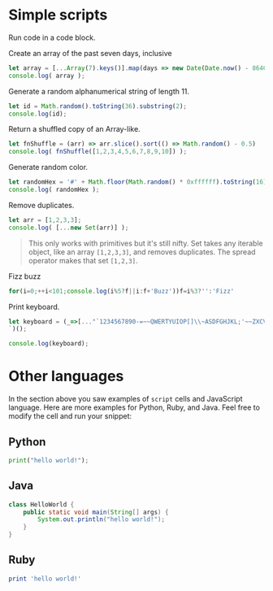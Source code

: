 # Simple scripts

Run code in a code block.

Create an array of the past seven days, inclusive

```js |{type:'script'}
let array = [...Array(7).keys()].map(days => new Date(Date.now() - 86400000 * days));
console.log( array );
```

Generate a random alphanumerical string of length 11.

```js |{type:'script'}
let id = Math.random().toString(36).substring(2);
console.log(id);
```

Return a shuffled copy of an Array-like.

```js |{type:'script'}
let fnShuffle = (arr) => arr.slice().sort(() => Math.random() - 0.5)
console.log( fnShuffle([1,2,3,4,5,6,7,8,9,10]) );
```

Generate random color.

```js |{type:'script'}
let randomHex = '#' + Math.floor(Math.random() * 0xffffff).toString(16).padEnd(6, '0');
console.log( randomHex );
```

Remove duplicates. 

```js |{type:'script'}
let arr = [1,2,3,3];
console.log( [...new Set(arr)] );
```
> This only works with primitives but it's still nifty. Set takes any iterable object, like an array `[1,2,3,3]`, and removes duplicates. The spread operator makes that set `[1,2,3]`.


Fizz buzz

```js |{type:'script'}
for(i=0;++i<101;console.log(i%5?f||i:f+'Buzz'))f=i%3?'':'Fizz'
```

Print keyboard.

```js |{type:'script'}
let keyboard = (_=>[..."`1234567890-=~~QWERTYUIOP[]\\~ASDFGHJKL;'~~ZXCVBNM,./~"].map(x=>(o+=`/${b='_'.repeat(w=x<y?2:' 667699'[x=["BS","TAB","CAPS","ENTER"][p++]||'SHIFT',p])}\\|`,m+=y+(x+'    ').slice(0,w)+y+y,n+=y+b+y+y,l+=' __'+b)[73]&&(k.push(l,m,n,o),l='',m=n=o=y),m=n=o=y='|',p=l=k=[])&&k.join`
`)();

console.log(keyboard);
```

# Other languages

In the section above you saw examples of `script` cells and JavaScript language. Here are more examples for Python, Ruby, and Java. Feel free to modify the cell and run your snippet:

## Python

```python |{type:'script'}
print("hello world!");
```

## Java

```java |{type:'script'}
class HelloWorld {
    public static void main(String[] args) {
        System.out.println("hello world!");
    }
}
```

## Ruby

```ruby |{type:'script'}
print 'hello world!'
```
